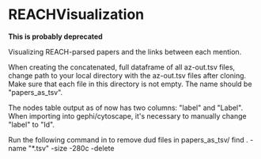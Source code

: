 # REACHVisualization
******This is probably deprecated******

Visualizing REACH-parsed papers and the links between each mention.

When creating the concatenated, full dataframe of all az-out.tsv files, change path to your local directory with the az-out.tsv files after cloning. Make sure that each file in this directory is not empty. The name should be "papers_as_tsv".

The nodes table output as of now has two columns: "label" and "Label". When importing into gephi/cytoscape, it's necessary to manually change "label" to "Id".

Run the following command in to remove dud files in papers_as_tsv/
find . -name "*.tsv" -size -280c -delete
